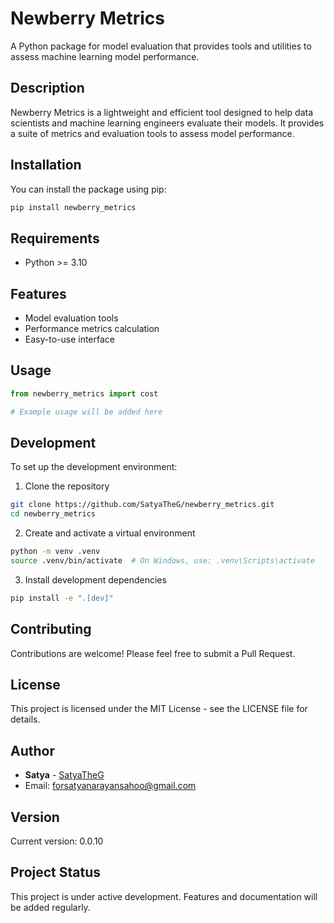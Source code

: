 # Newberry Metrics

A Python package for model evaluation that provides tools and utilities to assess machine learning model performance.

## Description

Newberry Metrics is a lightweight and efficient tool designed to help data scientists and machine learning engineers evaluate their models. It provides a suite of metrics and evaluation tools to assess model performance.

## Installation

You can install the package using pip:

```bash
pip install newberry_metrics
```

## Requirements

- Python >= 3.10

## Features

- Model evaluation tools
- Performance metrics calculation
- Easy-to-use interface

## Usage

```python
from newberry_metrics import cost

# Example usage will be added here
```

## Development

To set up the development environment:

1. Clone the repository
```bash
git clone https://github.com/SatyaTheG/newberry_metrics.git
cd newberry_metrics
```

2. Create and activate a virtual environment
```bash
python -m venv .venv
source .venv/bin/activate  # On Windows, use: .venv\Scripts\activate
```

3. Install development dependencies
```bash
pip install -e ".[dev]"
```


## Contributing

Contributions are welcome! Please feel free to submit a Pull Request.

## License

This project is licensed under the MIT License - see the LICENSE file for details.

## Author

- **Satya** - [SatyaTheG](https://github.com/SatyaTheG)
- Email: forsatyanarayansahoo@gmail.com

## Version

Current version: 0.0.10

## Project Status

This project is under active development. Features and documentation will be added regularly. 

